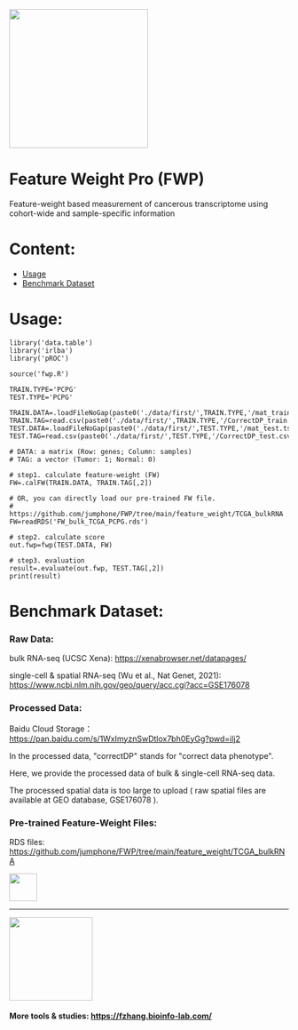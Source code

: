 
<img src="https://fzhang.bioinfo-lab.com/img/tools/logo_fwp.png" height="250">

# Feature Weight Pro (FWP)

Feature-weight based measurement of cancerous transcriptome using cohort-wide and sample-specific information

# Content:

* [Usage](#usage)
* [Benchmark Dataset](#benchmark-dataset)
 
# Usage:

    library('data.table')
    library('irlba')
    library('pROC')
    
    source('fwp.R')
    
    TRAIN.TYPE='PCPG'
    TEST.TYPE='PCPG'
    
    TRAIN.DATA=.loadFileNoGap(paste0('./data/first/',TRAIN.TYPE,'/mat_train.tsv'))
    TRAIN.TAG=read.csv(paste0('./data/first/',TRAIN.TYPE,'/CorrectDP_train.csv'),header=F)
    TEST.DATA=.loadFileNoGap(paste0('./data/first/',TEST.TYPE,'/mat_test.tsv'))
    TEST.TAG=read.csv(paste0('./data/first/',TEST.TYPE,'/CorrectDP_test.csv'),header=F)
    
    # DATA: a matrix (Row: genes; Column: samples)
    # TAG: a vector (Tumor: 1; Normal: 0)
    
    # step1. calculate feature-weight (FW)
    FW=.calFW(TRAIN.DATA, TRAIN.TAG[,2])
    
    # OR, you can directly load our pre-trained FW file. 
    # https://github.com/jumphone/FWP/tree/main/feature_weight/TCGA_bulkRNA
    FW=readRDS('FW_bulk_TCGA_PCPG.rds') 
    
    # step2. calculate score
    out.fwp=fwp(TEST.DATA, FW)
    
    # step3. evaluation
    result=.evaluate(out.fwp, TEST.TAG[,2])   
    print(result)
    
# Benchmark Dataset:

### Raw Data: 

bulk RNA-seq (UCSC Xena): https://xenabrowser.net/datapages/

single-cell & spatial RNA-seq (Wu et al., Nat Genet, 2021): https://www.ncbi.nlm.nih.gov/geo/query/acc.cgi?acc=GSE176078


### Processed Data:

Baidu Cloud Storage：https://pan.baidu.com/s/1WxImyznSwDtlox7bh0EyGg?pwd=ilj2 

In the processed data, "correctDP" stands for "correct data phenotype".

Here, we provide the processed data of bulk & single-cell RNA-seq data.

The processed spatial data is too large to upload ( raw spatial files are available at GEO database, GSE176078 ).


### Pre-trained Feature-Weight Files:

RDS files: https://github.com/jumphone/FWP/tree/main/feature_weight/TCGA_bulkRNA



<img src="https://fzhang.bioinfo-lab.com/img/white.png" height="50">

-------------------------------------------------------------------------------------------------------------------

<img src="https://fzhang.bioinfo-lab.com/img/panda_happy_logo.png" height='150'>

#### More tools & studies: https://fzhang.bioinfo-lab.com/
